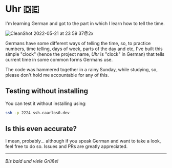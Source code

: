 # Uhr 🇩🇪

I'm learning German and got to the part in which I learn how to tell the time.

![CleanShot 2022-05-21 at 23 59 37@2x](https://user-images.githubusercontent.com/245435/169676327-75153c26-619e-403b-80b0-99d4694f2af8.png)

Germans have some different ways of telling the time, so, to practice numbers, time telling, days of week, parts of the day and etc, I've built this simple "clock" (hence the project name, _Uhr_ is "clock" in German) that tells current time in some common forms Germans use.

The code was hammered together in a rainy Sunday, while studying, so, please don't hold me accountable for any of this.

## Testing without installing

You can test it without installing using:

```sh
ssh -p 2224 ssh.caarlos0.dev
```

## Is this even accurate?

I mean, probably... although if you speak German and want to take a look, feel free to do so.
Issues and PRs are greatly appreciated.

---

_Bis bald und viele Grüße!_
